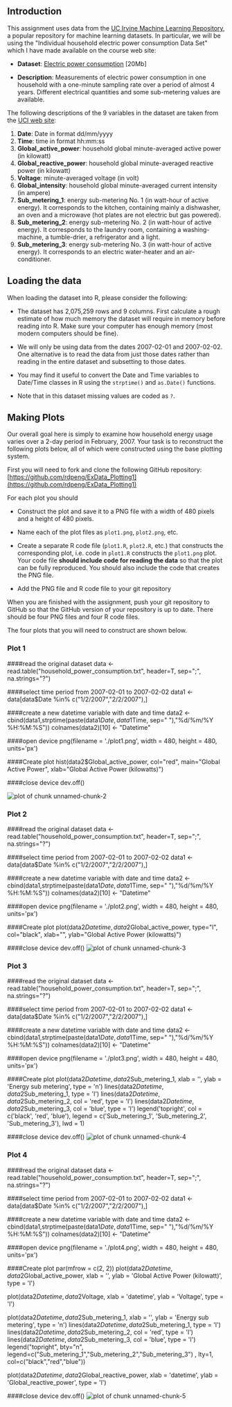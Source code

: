 ## Introduction

This assignment uses data from
the <a href="http://archive.ics.uci.edu/ml/">UC Irvine Machine
Learning Repository</a>, a popular repository for machine learning
datasets. In particular, we will be using the "Individual household
electric power consumption Data Set" which I have made available on
the course web site:


* <b>Dataset</b>: <a href="https://d396qusza40orc.cloudfront.net/exdata%2Fdata%2Fhousehold_power_consumption.zip">Electric power consumption</a> [20Mb]

* <b>Description</b>: Measurements of electric power consumption in
one household with a one-minute sampling rate over a period of almost
4 years. Different electrical quantities and some sub-metering values
are available.


The following descriptions of the 9 variables in the dataset are taken
from
the <a href="https://archive.ics.uci.edu/ml/datasets/Individual+household+electric+power+consumption">UCI
web site</a>:

<ol>
<li><b>Date</b>: Date in format dd/mm/yyyy </li>
<li><b>Time</b>: time in format hh:mm:ss </li>
<li><b>Global_active_power</b>: household global minute-averaged active power (in kilowatt) </li>
<li><b>Global_reactive_power</b>: household global minute-averaged reactive power (in kilowatt) </li>
<li><b>Voltage</b>: minute-averaged voltage (in volt) </li>
<li><b>Global_intensity</b>: household global minute-averaged current intensity (in ampere) </li>
<li><b>Sub_metering_1</b>: energy sub-metering No. 1 (in watt-hour of active energy). It corresponds to the kitchen, containing mainly a dishwasher, an oven and a microwave (hot plates are not electric but gas powered). </li>
<li><b>Sub_metering_2</b>: energy sub-metering No. 2 (in watt-hour of active energy). It corresponds to the laundry room, containing a washing-machine, a tumble-drier, a refrigerator and a light. </li>
<li><b>Sub_metering_3</b>: energy sub-metering No. 3 (in watt-hour of active energy). It corresponds to an electric water-heater and an air-conditioner.</li>
</ol>

## Loading the data





When loading the dataset into R, please consider the following:

* The dataset has 2,075,259 rows and 9 columns. First
calculate a rough estimate of how much memory the dataset will require
in memory before reading into R. Make sure your computer has enough
memory (most modern computers should be fine).

* We will only be using data from the dates 2007-02-01 and
2007-02-02. One alternative is to read the data from just those dates
rather than reading in the entire dataset and subsetting to those
dates.

* You may find it useful to convert the Date and Time variables to
Date/Time classes in R using the `strptime()` and `as.Date()`
functions.

* Note that in this dataset missing values are coded as `?`.


## Making Plots

Our overall goal here is simply to examine how household energy usage
varies over a 2-day period in February, 2007. Your task is to
reconstruct the following plots below, all of which were constructed
using the base plotting system.

First you will need to fork and clone the following GitHub repository:
[https://github.com/rdpeng/ExData_Plotting1](https://github.com/rdpeng/ExData_Plotting1)


For each plot you should

* Construct the plot and save it to a PNG file with a width of 480
pixels and a height of 480 pixels.

* Name each of the plot files as `plot1.png`, `plot2.png`, etc.

* Create a separate R code file (`plot1.R`, `plot2.R`, etc.) that
constructs the corresponding plot, i.e. code in `plot1.R` constructs
the `plot1.png` plot. Your code file **should include code for reading
the data** so that the plot can be fully reproduced. You should also
include the code that creates the PNG file.

* Add the PNG file and R code file to your git repository

When you are finished with the assignment, push your git repository to
GitHub so that the GitHub version of your repository is up to
date. There should be four PNG files and four R code files.


The four plots that you will need to construct are shown below. 


### Plot 1
####read the original dataset
data <- read.table("household_power_consumption.txt", header=T, sep=";", na.strings="?")

####select time period from 2007-02-01 to 2007-02-02
data1 <- data[data$Date %in% c("1/2/2007","2/2/2007"),]

####create a new datetime variable with date and time
data2 <-cbind(data1,strptime(paste(data1$Date, data1$Time, sep=" "),"%d/%m/%Y %H:%M:%S"))
colnames(data2)[10] <- "Datetime"

####open device
png(filename = './plot1.png', width = 480, height = 480, units='px')

####Create plot
hist(data2$Global_active_power, col="red", main="Global Active Power", xlab="Global Active Power (kilowatts)")

####close device
dev.off()


![plot of chunk unnamed-chunk-2](figure/unnamed-chunk-2.png) 


### Plot 2

####read the original dataset
data <- read.table("household_power_consumption.txt", header=T, sep=";", na.strings="?")

####select time period from 2007-02-01 to 2007-02-02
data1 <- data[data$Date %in% c("1/2/2007","2/2/2007"),]

####create a new datetime variable with date and time
data2 <-cbind(data1,strptime(paste(data1$Date, data1$Time, sep=" "),"%d/%m/%Y %H:%M:%S"))
colnames(data2)[10] <- "Datetime"

####open device
png(filename = './plot2.png', width = 480, height = 480, units='px')

####Create plot
plot(data2$Datetime, data2$Global_active_power, 
     type="l", col="black", xlab="", ylab="Global Active Power (kilowatts)")

####close device
dev.off()
![plot of chunk unnamed-chunk-3](figure/unnamed-chunk-3.png) 


### Plot 3

####read the original dataset
data <- read.table("household_power_consumption.txt", header=T, sep=";", na.strings="?")

####select time period from 2007-02-01 to 2007-02-02
data1 <- data[data$Date %in% c("1/2/2007","2/2/2007"),]

####create a new datetime variable with date and time
data2 <-cbind(data1,strptime(paste(data1$Date, data1$Time, sep=" "),"%d/%m/%Y %H:%M:%S"))
colnames(data2)[10] <- "Datetime"

####open device
png(filename = './plot3.png', width = 480, height = 480, units='px')

####Create plot
plot(data2$Datetime, data2$Sub_metering_1, xlab = '', 
     ylab = 'Energy sub metering', type = 'n')
lines(data2$Datetime, data2$Sub_metering_1, type = 'l')
lines(data2$Datetime, data2$Sub_metering_2, col = 'red', type = 'l')
lines(data2$Datetime, data2$Sub_metering_3, col = 'blue', type = 'l')
legend('topright', col = c('black', 'red', 'blue'), 
       legend = c('Sub_metering_1', 'Sub_metering_2', 'Sub_metering_3'), lwd = 1)

####close device
dev.off()
![plot of chunk unnamed-chunk-4](figure/unnamed-chunk-4.png) 


### Plot 4

####read the original dataset
data <- read.table("household_power_consumption.txt", header=T, sep=";", na.strings="?")

####select time period from 2007-02-01 to 2007-02-02
data1 <- data[data$Date %in% c("1/2/2007","2/2/2007"),]

####create a new datetime variable with date and time
data2 <-cbind(data1,strptime(paste(data1$Date, data1$Time, sep=" "),"%d/%m/%Y %H:%M:%S"))
colnames(data2)[10] <- "Datetime"

####open device
png(filename = './plot4.png', width = 480, height = 480, units='px')

####Create plot
par(mfrow = c(2, 2))
plot(data2$Datetime, data2$Global_active_power, xlab = '', 
     ylab = 'Global Active Power (kilowatt)', type = 'l')

plot(data2$Datetime, data2$Voltage, xlab = 'datetime', ylab = 'Voltage', type = 'l')

plot(data2$Datetime, data2$Sub_metering_1, xlab = '', 
     ylab = 'Energy sub metering', type = 'n')
lines(data2$Datetime, data2$Sub_metering_1, type = 'l')
lines(data2$Datetime, data2$Sub_metering_2, col = 'red', type = 'l')
lines(data2$Datetime, data2$Sub_metering_3, col = 'blue', type = 'l')
legend("topright", bty="n", legend=c("Sub_metering_1","Sub_metering_2","Sub_metering_3")
       , lty=1, col=c("black","red","blue"))

plot(data2$Datetime, data2$Global_reactive_power, 
     xlab = 'datetime', ylab = 'Global_reactive_power', type = 'l')

####close device
dev.off()
![plot of chunk unnamed-chunk-5](figure/unnamed-chunk-5.png) 

